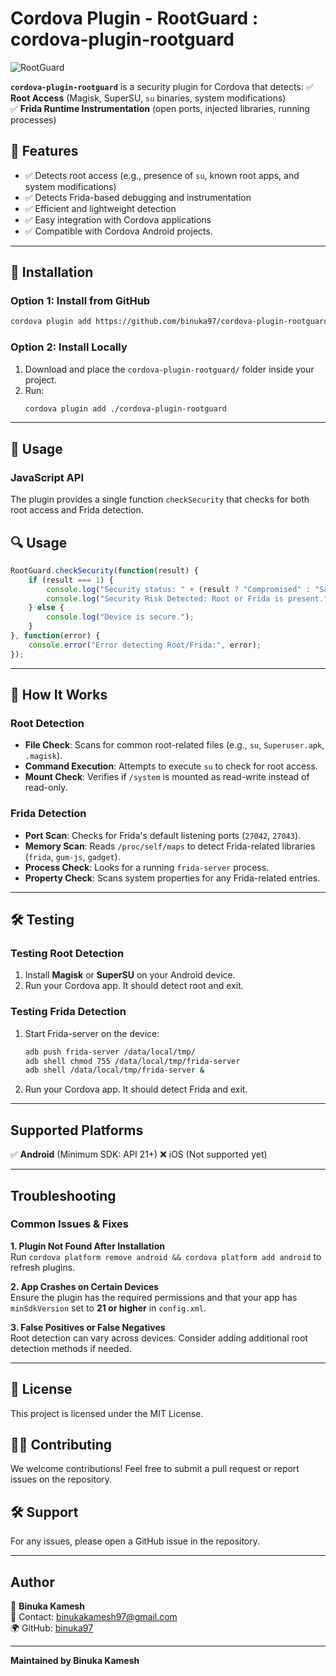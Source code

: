 # Cordova Plugin - RootGuard : cordova-plugin-rootguard

![RootGuard](https://img.shields.io/badge/Cordova%20Plugin-RootGuard-blue.svg)

**`cordova-plugin-rootguard`** is a security plugin for Cordova that detects:
✅ **Root Access** (Magisk, SuperSU, `su` binaries, system modifications)  
✅ **Frida Runtime Instrumentation** (open ports, injected libraries, running processes)

## 📌 Features
- ✅ Detects root access (e.g., presence of `su`, known root apps, and system modifications)
- ✅ Detects Frida-based debugging and instrumentation
- ✅ Efficient and lightweight detection
- ✅ Easy integration with Cordova applications
- ✅ Compatible with Cordova Android projects.
---

## 🚀 Installation

### **Option 1: Install from GitHub**
```sh
cordova plugin add https://github.com/binuka97/cordova-plugin-rootguard.git
```

### **Option 2: Install Locally**
1. Download and place the `cordova-plugin-rootguard/` folder inside your project.
2. Run:
   ```sh
   cordova plugin add ./cordova-plugin-rootguard
   ```

---

## 📖 Usage
### JavaScript API
The plugin provides a single function `checkSecurity` that checks for both root access and Frida detection.

## 🔍 Usage
```js
RootGuard.checkSecurity(function(result) {
    if (result === 1) {
        console.log("Security status: " + (result ? "Compromised" : "Safe"));
        console.log("Security Risk Detected: Root or Frida is present.");
    } else {
        console.log("Device is secure.");
    }
}, function(error) {
    console.error("Error detecting Root/Frida:", error);
});
```

---

## 🔧 How It Works
### Root Detection
- **File Check**: Scans for common root-related files (e.g., `su`, `Superuser.apk`, `.magisk`).
- **Command Execution**: Attempts to execute `su` to check for root access.
- **Mount Check**: Verifies if `/system` is mounted as read-write instead of read-only.

### Frida Detection
- **Port Scan**: Checks for Frida's default listening ports (`27042`, `27043`).
- **Memory Scan**: Reads `/proc/self/maps` to detect Frida-related libraries (`frida`, `gum-js`, `gadget`).
- **Process Check**: Looks for a running `frida-server` process.
- **Property Check**: Scans system properties for any Frida-related entries.

---

## 🛠️ Testing
### **Testing Root Detection**
1. Install **Magisk** or **SuperSU** on your Android device.
2. Run your Cordova app. It should detect root and exit.

### **Testing Frida Detection**
1. Start Frida-server on the device:
   ```sh
   adb push frida-server /data/local/tmp/
   adb shell chmod 755 /data/local/tmp/frida-server
   adb shell /data/local/tmp/frida-server &
   ```
2. Run your Cordova app. It should detect Frida and exit.

---

## Supported Platforms
✅ **Android** (Minimum SDK: API 21+)
❌ iOS (Not supported yet)

---

## Troubleshooting
### Common Issues & Fixes
**1. Plugin Not Found After Installation**  
Run `cordova platform remove android && cordova platform add android` to refresh plugins.

**2. App Crashes on Certain Devices**  
Ensure the plugin has the required permissions and that your app has `minSdkVersion` set to **21 or higher** in `config.xml`.

**3. False Positives or False Negatives**  
Root detection can vary across devices. Consider adding additional root detection methods if needed.

---

## 📜 License
This project is licensed under the MIT License.

## 👨‍💻 Contributing
We welcome contributions! Feel free to submit a pull request or report issues on the repository.

## 🛠 Support
For any issues, please open a GitHub issue in the repository.

---

## Author
📌 **Binuka Kamesh**  
📧 Contact: [binukakamesh97@gmail.com](mailto:binukakamesh97@gmail.com)  
🌍 GitHub: [binuka97](https://github.com/binuka97)

---

**Maintained by Binuka Kamesh**